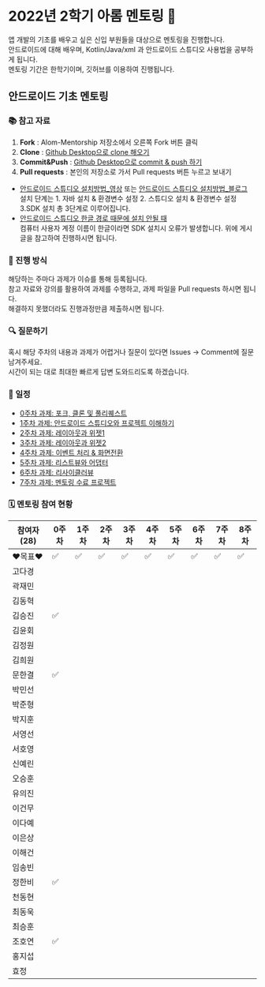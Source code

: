 # 2022년 2학기 아롬 멘토링 📗

앱 개발의 기초를 배우고 싶은 신입 부원들을 대상으로 멘토링을 진행합니다.  
안드로이드에 대해 배우며, Kotlin/Java/xml 과 안드로이드 스튜디오 사용법을 공부하게 됩니다.  
멘토링 기간은 한학기이며, 깃허브를 이용하여 진행됩니다.

## 안드로이드 기초 멘토링

### 📚 참고 자료

1. **Fork** : Alom-Mentorship 저장소에서 오른쪽 Fork 버튼 클릭
2. **Clone** : [Github Desktop으로 clone 해오기](https://hello-bryan.tistory.com/201)
3. **Commit&Push** : [Github Desktop으로 commit & push 하기](https://post.naver.com/viewer/postView.nhn?volumeNo=24624153&memberNo=42458017)
4. **Pull requests** : 본인의 저장소로 가서 Pull requests 버튼 누르고 보내기

-   [안드로이드 스튜디오 설치방법\_영상](https://youtu.be/UNKlX9J6m-A) 또는 [안드로이드 스튜디오 설치방법\_블로그](https://webnautes.tistory.com/1126)  
    설치 단계는 1. 자바 설치 & 환경변수 설정 2. 스튜디오 설치 & 환경변수 설정 3.SDK 설치 총 3단계로 이루어집니다.
-   [안드로이드 스튜디오 한글 경로 때문에 설치 안될 때](https://sohees.com/7126/)  
    컴퓨터 사용자 계정 이름이 한글이라면 SDK 설치시 오류가 발생합니다. 위에 게시글을 참고하여 진행하시면 됩니다.

### 📝 진행 방식

해당하는 주마다 과제가 이슈를 통해 등록됩니다.  
참고 자료와 강의를 활용하여 과제를 수행하고, 과제 파일을 Pull requests 하시면 됩니다.  
해결하지 못했더라도 진행과정만큼 제출하시면 됩니다.

### 🔍 질문하기

혹시 해당 주차의 내용과 과제가 어렵거나 질문이 있다면 Issues -> Comment에 질문 남겨주세요.  
시간이 되는 대로 최대한 빠르게 답변 도와드리도록 하겠습니다.

### 📌 일정

-   [0주차 과제: 포크, 클론 및 풀리퀘스트](https://github.com/alom-sejong/2022_2_AlomMentorship/blob/main/0%EC%A3%BC%EC%B0%A8/0%EC%A3%BC%EC%B0%A8%20%ED%95%99%EC%8A%B5%EC%9E%90%EB%A3%8C/How%20to%20pull%20request%20in%20github.pdf)
-   [1주차 과제: 안드로이드 스튜디오와 프로젝트 이해하기](https://github.com/alom-sejong/2022_2_AlomMentorship/blob/main/1%EC%A3%BC%EC%B0%A8/1%EC%A3%BC%EC%B0%A8%20%ED%95%99%EC%8A%B5%EC%9E%90%EB%A3%8C/1%EC%A3%BC%EC%B0%A8_%EC%95%88%EB%93%9C%EB%A1%9C%EC%9D%B4%EB%93%9C%20%ED%94%84%EB%A1%9C%EC%A0%9D%ED%8A%B8%20%EC%95%8C%EA%B8%B0.pdf)
-   [2주차 과제: 레이아웃과 위젯1](https://github.com/alom-sejong/2022_2_AlomMentorship/blob/main/2%EC%A3%BC%EC%B0%A8/2%EC%A3%BC%EC%B0%A8%20%ED%95%99%EC%8A%B5%EC%9E%90%EB%A3%8C/2%EC%9E%A5_%EB%A0%88%EC%9D%B4%EC%95%84%EC%9B%83_1.pdf)
-   [3주차 과제: 레이아웃과 위젯2](https://github.com/alom-sejong/2022_2_AlomMentorship/blob/main/3%EC%A3%BC%EC%B0%A8/3%EC%A3%BC%EC%B0%A8%20%ED%95%99%EC%8A%B5%EC%9E%90%EB%A3%8C/3%EC%A3%BC%EC%B0%A8_%ED%95%99%EC%8A%B5%EC%9E%90%EB%A3%8C.MD)
-   [4주차 과제: 이벤트 처리 & 화면전환](https://github.com/alom-sejong/2022_2_AlomMentorship/blob/main/4%EC%A3%BC%EC%B0%A8/4%EC%A3%BC%EC%B0%A8%20%ED%95%99%EC%8A%B5%EC%9E%90%EB%A3%8C/4%EC%A3%BC%EC%B0%A8_%ED%95%99%EC%8A%B5%EC%9E%90%EB%A3%8C.MD)
-   [5주차 과제: 리스트뷰와 어댑터](https://github.com/alom-sejong/2022_2_AlomMentorship)
-   [6주차 과제: 리사이클러뷰](https://github.com/alom-sejong/2022_2_AlomMentorship)
-   [7주차 과제: 멘토링 수료 프로젝트](https://github.com/alom-sejong/2022_2_AlomMentorship)

### 🗓 멘토링 참여 현황

| 참여자 (28) | 0주차              | 1주차              | 2주차              | 3주차              | 4주차              | 5주차              | 6주차              | 7주차              | 8주차              |
| ----------- | ------------------ | ------------------ | ------------------ | ------------------ | ------------------ | ------------------ | ------------------ | ------------------ | ------------------ |
| ❤목표❤      | :white_check_mark: | :white_check_mark: | :white_check_mark: | :white_check_mark: | :white_check_mark: | :white_check_mark: | :white_check_mark: | :white_check_mark: | :white_check_mark: |
| 고다경      |                    |                    |                    |                    |                    |                    |                    |                    |                    |
| 곽재민      |                    |                    |                    |                    |                    |                    |                    |                    |                    |
| 김동혁      |                    |                    |                    |                    |                    |                    |                    |                    |                    |
| 김승진      |:white_check_mark:|                    |                    |                    |                    |                    |                    |                    |                    |
| 김윤회      |                    |                    |                    |                    |                    |                    |                    |                    |                    |
| 김정원      |                    |                    |                    |                    |                    |                    |                    |                    |                    |
| 김희원      |                    |                    |                    |                    |                    |                    |                    |                    |                    |
| 문한결      |:white_check_mark:|                    |                    |                    |                    |                    |                    |                    |                    |
| 박민선      |                    |                    |                    |                    |                    |                    |                    |                    |                    |
| 박준형      |                    |                    |                    |                    |                    |                    |                    |                    |                    |  
| 박지훈      |                    |                    |                    |                    |                    |                    |                    |                    |                    |
| 서영선      |                    |                    |                    |                    |                    |                    |                    |                    |                    |
| 서호영      |                    |                    |                    |                    |                    |                    |                    |                    |                    |
| 신예린      |                    |                    |                    |                    |                    |                    |                    |                    |                    |
| 오승훈      |                    |                    |                    |                    |                    |                    |                    |                    |                    |
| 유의진      |                    |                    |                    |                    |                    |                    |                    |                    |                    |
| 이건무      |                    |                    |                    |                    |                    |                    |                    |                    |                    |
| 이다예      |                    |                    |                    |                    |                    |                    |                    |                    |                    |
| 이은상      |                    |                    |                    |                    |                    |                    |                    |                    |                    |  
| 이해건      |                    |                    |                    |                    |                    |                    |                    |                    |                    |
| 임송빈      |                    |                    |                    |                    |                    |                    |                    |                    |                    |
| 정한비      |:white_check_mark:|                    |                    |                    |                    |                    |                    |                    |                    |
| 천동현      |                    |                    |                    |                    |                    |                    |                    |                    |                    |
| 최동욱      |                    |                    |                    |                    |                    |                    |                    |                    |                    |
| 최승훈      |                    |                    |                    |                    |                    |                    |                    |                    |                    |
| 조호연        |:white_check_mark:|                    |                    |                    |                    |                    |                    |                    |                    |
| 홍지섭      |                    |                    |                    |                    |                    |                    |                    |                    |                    |
| 효정        |                    |                    |                    |                    |                    |                    |                    |                    |                    |
